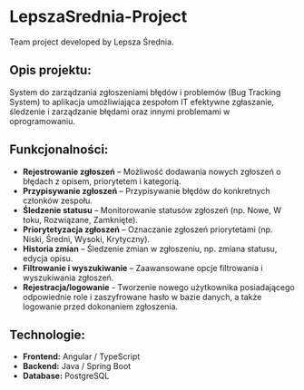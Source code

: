 # LepszaSrednia-Project
Team project developed by Lepsza Średnia.

## Opis projektu:
System do zarządzania zgłoszeniami błędów i problemów (Bug Tracking System) to aplikacja umożliwiająca zespołom IT efektywne zgłaszanie, śledzenie i zarządzanie błędami oraz innymi problemami w oprogramowaniu.

## Funkcjonalności:
- **Rejestrowanie zgłoszeń** – Możliwość dodawania nowych zgłoszeń o błędach z opisem, priorytetem i kategorią.
- **Przypisywanie zgłoszeń** – Przypisywanie błędów do konkretnych członków zespołu.
- **Śledzenie statusu** – Monitorowanie statusów zgłoszeń (np. Nowe, W toku, Rozwiązane, Zamknięte).
- **Priorytetyzacja zgłoszeń** – Oznaczanie zgłoszeń priorytetami (np. Niski, Średni, Wysoki, Krytyczny).
- **Historia zmian** – Śledzenie zmian w zgłoszeniu, np. zmiana statusu, edycja opisu.
- **Filtrowanie i wyszukiwanie** – Zaawansowane opcje filtrowania i wyszukiwania zgłoszeń.
- **Rejestracja/logowanie** - Tworzenie nowego użytkownika posiadającego odpowiednie role i zaszyfrowane hasło w bazie danych, a także logowanie przed dokonaniem zgłoszenia.

## Technologie:
- **Frontend:** Angular / TypeScript
- **Backend:** Java / Spring Boot
- **Database:** PostgreSQL
